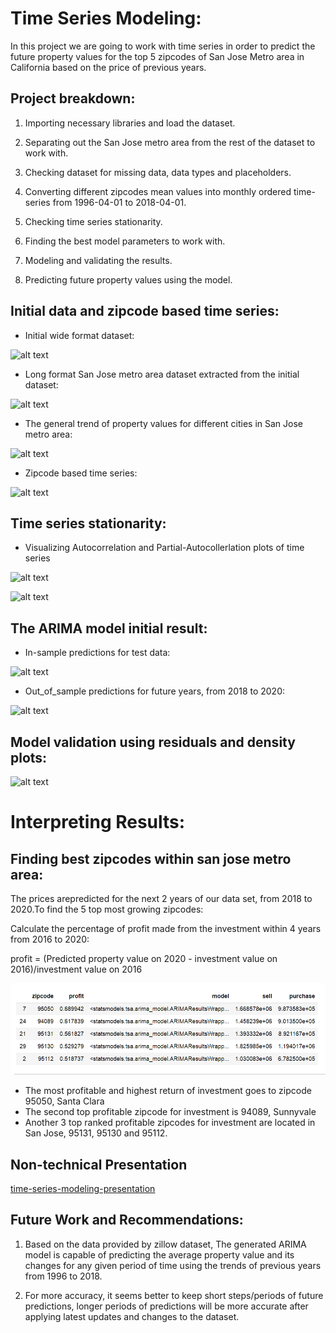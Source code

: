 
# Time Series Modeling:

In this project we are going to work with time series in order to predict the future property values for the top 5 zipcodes of San Jose Metro area in California based on the price of previous years.



## Project breakdown:

1. Importing necessary libraries and load the dataset.

2. Separating out the San Jose metro area from the rest of the dataset to work with.

3. Checking dataset for missing data, data types and placeholders.

4. Converting different zipcodes mean values into monthly ordered time-series from 1996-04-01 to 2018-04-01.

5. Checking time series stationarity.

6. Finding the best model parameters to work with.

7. Modeling and validating the results.

8. Predicting future property values using the model.



## Initial data and zipcode based time series:

* Initial wide format dataset:

![alt text](https://github.com/FarnazG/project004/blob/master/images/df-head.png)


* Long format San Jose metro area dataset extracted from the initial dataset:

![alt text](https://github.com/FarnazG/project004/blob/master/images/san-jose-metro-df.png)


* The general trend of property values for different cities in San Jose metro area:

![alt text](https://github.com/FarnazG/project004/blob/master/images/general-trend-property-value.png)


* Zipcode based time series:

![alt text](https://github.com/FarnazG/project004/blob/master/images/zip-timeseries.png)



## Time series stationarity:

* Visualizing Autocorrelation and Partial-Autocollerlation plots of time series

![alt text](https://github.com/FarnazG/project004/blob/master/images/autocorrelation.png)

![alt text](https://github.com/FarnazG/project004/blob/master/images/partial_autocorrelation.png)



## The ARIMA model initial result:

* In-sample predictions for test data:

![alt text](https://github.com/FarnazG/project004/blob/master/images/in-sample-predictions.png)

* Out_of_sample predictions for future years, from 2018 to 2020: 

![alt text](https://github.com/FarnazG/project004/blob/master/images/out-of-sample_predictions.png)



## Model validation using residuals and density plots:

![alt text](https://github.com/FarnazG/project004/blob/master/images/model-validation.png)




# Interpreting Results:

## Finding best zipcodes within san jose metro area:

The prices arepredicted for the next 2 years of our data set, from 2018 to 2020.To find the 5 top most growing zipcodes:

Calculate the percentage of profit made from the investment within 4 years from 2016 to 2020:

profit = (Predicted property value on 2020 - investment value on 2016)/investment value on 2016

![alt text](https://github.com/FarnazG/dsc-mod-4-project-v2-1-online-ds-ft-120919/blob/master/images/Five_top_zipcode.png)

* The most profitable and highest return of investment goes to zipcode 95050, Santa Clara
* The second top profitable zipcode for investment is 94089, Sunnyvale
* Another 3 top ranked profitable zipcodes for investment are located in San Jose, 95131, 95130 and 95112.



## Non-technical Presentation

[time-series-modeling-presentation](https://github.com/FarnazG/project004/blob/master/time-series-modeling-presentation.pdf)



## Future Work and Recommendations:

1. Based on the data provided by zillow dataset, The generated ARIMA model is capable of predicting the average property value and its changes for any given period of time using the trends of previous years from 1996 to 2018.

2. For more accuracy, it seems better to keep short steps/periods of future predictions, longer periods of predictions will be more accurate after applying latest updates and changes to the dataset. 
